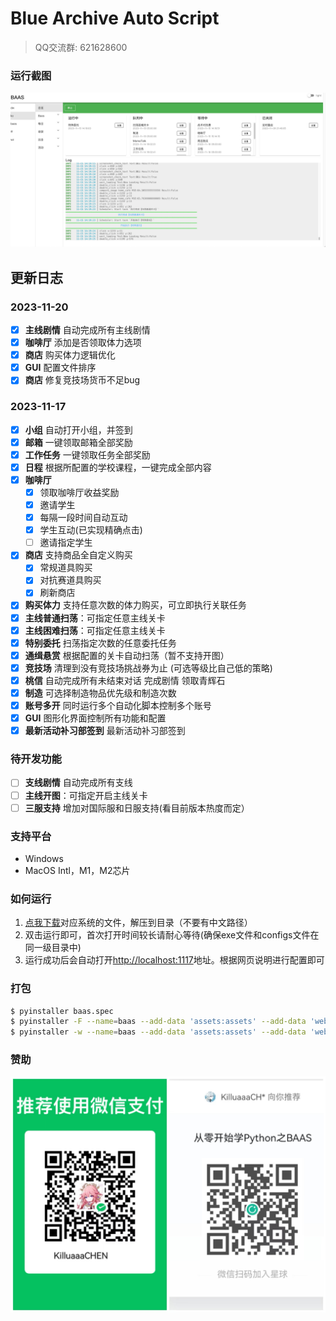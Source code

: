 # Blue Archive Auto Script

> QQ交流群: 621628600

### 运行截图

![](docs/homepage.png)

## 更新日志
### 2023-11-20
- [x] **主线剧情** 自动完成所有主线剧情
- [x] **咖啡厅** 添加是否领取体力选项
- [x] **商店** 购买体力逻辑优化
- [x] **GUI** 配置文件排序
- [x] **商店** 修复竞技场货币不足bug

### 2023-11-17

- [x] **小组** 自动打开小组，并签到
- [x] **邮箱** 一键领取邮箱全部奖励
- [x] **工作任务** 一键领取任务全部奖励
- [x] **日程** 根据所配置的学校课程，一键完成全部内容
- [x] **咖啡厅**
    - [x] 领取咖啡厅收益奖励
    - [x] 邀请学生
    - [x] 每隔一段时间自动互动
    - [x] 学生互动(已实现精确点击)
    - [ ] 邀请指定学生
- [x] **商店** 支持商品全自定义购买
    - [x] 常规道具购买
    - [x] 对抗赛道具购买
    - [x] 刷新商店
- [x] **购买体力** 支持任意次数的体力购买，可立即执行关联任务
- [x] **主线普通扫荡**：可指定任意主线关卡
- [x] **主线困难扫荡**：可指定任意主线关卡
- [x] **特别委托** 扫荡指定次数的任意委托任务
- [x] **通缉悬赏** 根据配置的关卡自动扫荡（暂不支持开图）
- [x] **竞技场** 清理到没有竞技场挑战券为止 (可选等级比自己低的策略)
- [x] **桃信** 自动完成所有未结束对话 完成剧情 领取青辉石
- [x] **制造** 可选择制造物品优先级和制造次数
- [x] **账号多开** 同时运行多个自动化脚本控制多个账号
- [x] **GUI** 图形化界面控制所有功能和配置
- [x] **最新活动补习部签到** 最新活动补习部签到

### 待开发功能

- [ ] **支线剧情** 自动完成所有支线
- [ ] **主线开图**：可指定开启主线关卡
- [ ] **三服支持** 增加对国际服和日服支持(看目前版本热度而定）

### 支持平台

- Windows
- MacOS Intl，M1，M2芯片

### 如何运行

1. [点我下载](https://github.com/baas-pro/baas/releases)对应系统的文件，解压到目录（不要有中文路径）
2. 双击运行即可，首次打开时间较长请耐心等待(确保exe文件和configs文件在同一级目录中)
3. 运行成功后会自动打开[http://localhost:1117](http://localhost:1117)地址。根据网页说明进行配置即可

### 打包

```bash
$ pyinstaller baas.spec
$ pyinstaller -F --name=baas --add-data 'assets:assets' --add-data 'web/static:web/static' --add-data 'web/templates:web/templates' --icon='assets/ba.ico' main.py
$ pyinstaller -w --name=baas --add-data 'assets:assets' --add-data 'web/static:web/static' --add-data 'web/templates:web/templates' --icon='assets/ba.icns' main.py
```

### 赞助

![](docs/sponsor.jpg)